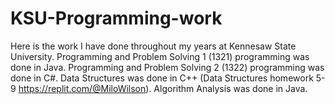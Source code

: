 # KSU-Programming-work
Here is the work I have done throughout my years at Kennesaw State University. 
Programming and Problem Solving 1 (1321) programming was done in Java. 
Programming and Problem Solving 2 (1322) programming was done in C#. 
Data Structures was done in C++ 
(Data Structures homework 5-9 https://replit.com/@MiloWilson). 
Algorithm Analysis was done in Java.
